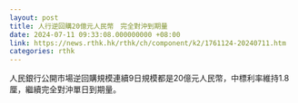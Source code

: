 ```yaml
---
layout: post
title: 人行逆回購20億元人民幣　完全對沖到期量
date: 2024-07-11 09:33:08.000000000 +08:00
link: https://news.rthk.hk/rthk/ch/component/k2/1761124-20240711.htm
categories: rthk
---
```


人民銀行公開市場逆回購規模連續9日規模都是20億元人民幣，中標利率維持1.8厘，繼續完全對沖單日到期量。
